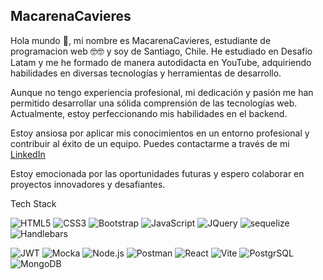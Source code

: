 ##  MacarenaCavieres

Hola mundo 🖖, mi nombre es MacarenaCavieres, estudiante de programacion web 🤓🤓 y soy de Santiago, Chile. He estudiado en Desafío Latam y me he formado de manera autodidacta en YouTube, adquiriendo habilidades en diversas tecnologías y herramientas de desarrollo.

Aunque no tengo experiencia profesional, mi dedicación y pasión me han permitido desarrollar una sólida comprensión de las tecnologías web. Actualmente, estoy perfeccionando mis habilidades en el backend.

Estoy ansiosa por aplicar mis conocimientos en un entorno profesional y contribuir al éxito de un equipo. Puedes contactarme a través de mi [LinkedIn](https://www.linkedin.com/in/macarena-cavieres-rubio/)

Estoy emocionada por las oportunidades futuras y espero colaborar en proyectos innovadores y desafiantes.

Tech Stack

![HTML5](https://img.shields.io/badge/HTML5-E34F26?style=plastic&logo=html5&logoColor=white)
![CSS3](https://img.shields.io/badge/CSS3-1572B6?style=plastic&logo=css3&logoColor=white)
![Bootstrap](https://img.shields.io/badge/Bootstrap-563D7C?style=plastic&logo=bootstrap&logoColor=white)
![JavaScript](https://img.shields.io/badge/JavaScript-323330?style=plastic&logo=javascript&logoColor=F7DF1E)
![JQuery](https://img.shields.io/badge/jQuery-0769AD?style=plastic&logo=jquery&logoColor=white)
![sequelize](https://img.shields.io/badge/Sequelize-52B0E7?style=plastic&logo=Sequelize&logoColor=white)
![Handlebars](https://img.shields.io/badge/Handlebars%20js-f0772b?style=plastic&logo=handlebarsdotjs&logoColor=black)

![JWT](https://img.shields.io/badge/JWT-000000?style=plastic&logo=JSON%20web%20tokens&logoColor=white)
![Mocka](https://img.shields.io/badge/Mocha-8D6748?style=plastic&logo=Mocha&logoColor=white)
![Node.js](https://img.shields.io/badge/Node%20js-339933?style=plastic&logo=nodedotjs&logoColor=white)
![Postman](https://img.shields.io/badge/Postman-FF6C37?style=plastic&logo=Postman&logoColor=white)
![React](https://img.shields.io/badge/React-20232A?style=plastic&logo=react&logoColor=61DAFB)
![Vite](https://img.shields.io/badge/Vite-B73BFE?style=plastic&logo=vite&logoColor=FFD62E)
![PostgrSQL](https://img.shields.io/badge/PostgreSQL-316192?style=plastic&logo=postgresql&logoColor=white)
![MongoDB](https://img.shields.io/badge/MongoDB-4EA94B?style=plastic&logo=mongodb&logoColor=white)

